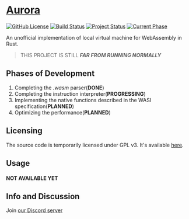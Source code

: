 # [Aurora](https://www.github.com/1751634419/Aurora)

[![GitHub License](https://img.shields.io/badge/License-GPL-red.svg?style=flat-square)](https://github.com/1751634419/Aurora)
[![Build Status](https://img.shields.io/badge/Building-Passing-green.svg?style=flat-square)](https://github.com/1751634419/Aurora)
[![Project Status](https://img.shields.io/badge/Status-Ongoing-blue.svg?style=flat-square)](https://github.com/1751634419/Aurora)
[![Current Phase](https://img.shields.io/badge/Phase-Second-yellow.svg?style=flat-square)](https://github.com/1751634419/Aurora)

An unofficial implementation of local virtual machine for WebAssembly in Rust.

> THIS PROJECT IS STILL ***FAR FROM RUNNING NORMALLY***

## Phases of Development
1. Completing the *.wasm* parser(**DONE**)
2. Completing the instruction interpreter(**PROGRESSING**)
3. Implementing the native functions described in the WASI specification(**PLANNED**)
4. Optimizing the performance(**PLANNED**)

## Licensing
The source code is temporarily licensed under GPL v3. It's available [here](/LICENSE).


## Usage

#### NOT AVAILABLE YET

## Info and Discussion
Join [our Discord server](https://discord.gg/uz6QG5cj)